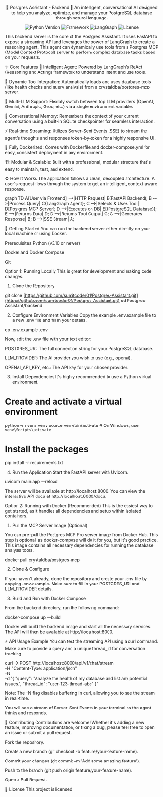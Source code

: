 <div align="center">

🤖 Postgres Assistant - Backend 🐘
An intelligent, conversational AI designed to help you analyze, optimize, and manage your PostgreSQL database through natural language.

</div>

<p align="center">
<img alt="Python Version" src="https://www.google.com/search?q=https://img.shields.io/badge/python-3.10%2B-blue.svg">
<img alt="Framework" src="https://www.google.com/search?q=https://img.shields.io/badge/framework-FastAPI-05998b.svg">
<img alt="LangGraph" src="https://www.google.com/search?q=https://img.shields.io/badge/engine-LangGraph-f472b6.svg">
<img alt="License" src="https://www.google.com/search?q=https://img.shields.io/badge/license-MIT-green.svg">
</p>

This backend server is the core of the Postgres Assistant. It uses FastAPI to expose a streaming API and leverages the power of LangGraph to create a reasoning agent. This agent can dynamically use tools from a Postgres MCP (Model Context Protocol) server to perform complex database tasks based on your requests.

✨ Core Features
🧠 Intelligent Agent: Powered by LangGraph's ReAct (Reasoning and Acting) framework to understand intent and use tools.

🔧 Dynamic Tool Integration: Automatically loads and uses database tools (like health checks and query analysis) from a crystaldba/postgres-mcp server.

🔄 Multi-LLM Support: Flexibly switch between top LLM providers (OpenAI, Gemini, Anthropic, Groq, etc.) via a single environment variable.

📝 Conversational Memory: Remembers the context of your current conversation using a built-in SQLite checkpointer for seamless interaction.

⚡ Real-time Streaming: Utilizes Server-Sent Events (SSE) to stream the agent's thoughts and responses token-by-token for a highly responsive UI.

🐳 Fully Dockerized: Comes with Dockerfile and docker-compose.yml for easy, consistent deployment in any environment.

🏗️ Modular & Scalable: Built with a professional, modular structure that's easy to maintain, test, and extend.

⚙️ How It Works
The application follows a clean, decoupled architecture. A user's request flows through the system to get an intelligent, context-aware response.

graph TD
    A[User via Frontend] -->|HTTP Request| B(FastAPI Backend);
    B -->|Process Query| C{LangGraph Agent};
    C -->|Selects & Uses Tool| D[Postgres MCP Server];
    D -->|Executes on DB| E[(PostgreSQL Database)];
    E -->|Returns Data| D;
    D -->|Returns Tool Output| C;
    C -->|Generates Response| B;
    B -->|SSE Stream| A;

🚀 Getting Started
You can run the backend server either directly on your local machine or using Docker.

Prerequisites
Python (v3.10 or newer)

Docker and Docker Compose

Git

Option 1: Running Locally
This is great for development and making code changes.

1. Clone the Repository

git clone [https://github.com/sumitcoder01/Postgres-Assistant.git](https://github.com/sumitcoder01/Postgres-Assistant.git)
cd Postgres-Assistant/backend

2. Configure Environment Variables
Copy the example .env.example file to a new .env file and fill in your details.

cp .env.example .env

Now, edit the .env file with your text editor:

POSTGRES_URI: The full connection string for your PostgreSQL database.

LLM_PROVIDER: The AI provider you wish to use (e.g., openai).

OPENAI_API_KEY, etc.: The API key for your chosen provider.

3. Install Dependencies
It's highly recommended to use a Python virtual environment.

# Create and activate a virtual environment
python -m venv venv
source venv/bin/activate  # On Windows, use `venv\Scripts\activate`

# Install the packages
pip install -r requirements.txt

4. Run the Application
Start the FastAPI server with Uvicorn.

uvicorn main:app --reload

The server will be available at http://localhost:8000. You can view the interactive API docs at http://localhost:8000/docs.

Option 2: Running with Docker (Recommended)
This is the easiest way to get started, as it handles all dependencies and setup within isolated containers.

1. Pull the MCP Server Image (Optional)

You can pre-pull the Postgres MCP Pro server image from Docker Hub. This step is optional, as docker-compose will do it for you, but it's good practice. This image contains all necessary dependencies for running the database analysis tools.

docker pull crystaldba/postgres-mcp

2. Clone & Configure

If you haven't already, clone the repository and create your .env file by copying .env.example. Make sure to fill in your POSTGRES_URI and LLM_PROVIDER details.

3. Build and Run with Docker Compose

From the backend directory, run the following command:

docker-compose up --build

Docker will build the backend image and start all the necessary services. The API will then be available at http://localhost:8000.

⚡ API Usage Example
You can test the streaming API using a curl command. Make sure to provide a query and a unique thread_id for conversation tracking.

curl -X POST http://localhost:8000/api/v1/chat/stream \
-H "Content-Type: application/json" \
-N \
-d '{
    "query": "Analyze the health of my database and list any potential issues.",
    "thread_id": "user-123-thread-abc"
}'

Note: The -N flag disables buffering in curl, allowing you to see the stream in real-time.

You will see a stream of Server-Sent Events in your terminal as the agent thinks and responds.

🤝 Contributing
Contributions are welcome! Whether it's adding a new feature, improving documentation, or fixing a bug, please feel free to open an issue or submit a pull request.

Fork the repository.

Create a new branch (git checkout -b feature/your-feature-name).

Commit your changes (git commit -m 'Add some amazing feature').

Push to the branch (git push origin feature/your-feature-name).

Open a Pull Request.

📜 License
This project is licensed